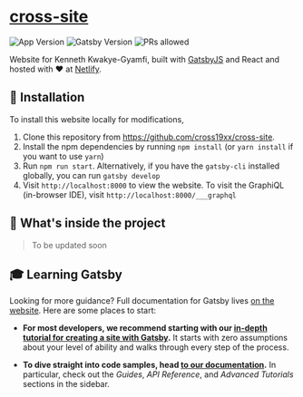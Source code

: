 # [cross-site](https://www.kwakye-gyamfi.com)

![App Version](https://img.shields.io/badge/version-2.0.0-blue.svg)
![Gatsby Version](https://img.shields.io/badge/gatsby-2.18.21-purple.svg)
![PRs allowed](https://img.shields.io/badge/pull_requests-allowed-teal.svg)

Website for Kenneth Kwakye-Gyamfi, built with [GatsbyJS](https://www.gatsbyjs.org) and React and hosted with ♥ at [Netlify](https://www.netlify.com/).

## 🚀 Installation

To install this website locally for modifications,

1. Clone this repository from https://github.com/cross19xx/cross-site.
2. Install the npm dependencies by running `npm install` (or `yarn install` if you want to use `yarn`)
3. Run `npm run start`. Alternatively, if you have the `gatsby-cli` installed globally, you can run `gatsby develop`
4. Visit `http://localhost:8000` to view the website. To visit the GraphiQL (in-browser IDE), visit `http://localhost:8000/___graphql`

## 🔎 What's inside the project

> To be updated soon

## 🎓 Learning Gatsby

Looking for more guidance? Full documentation for Gatsby lives [on the website](https://www.gatsbyjs.org/). Here are some places to start:

-   **For most developers, we recommend starting with our [in-depth tutorial for creating a site with Gatsby](https://www.gatsbyjs.org/tutorial/).** It starts with zero assumptions about your level of ability and walks through every step of the process.

-   **To dive straight into code samples, head [to our documentation](https://www.gatsbyjs.org/docs/).** In particular, check out the _Guides_, _API Reference_, and _Advanced Tutorials_ sections in the sidebar.
